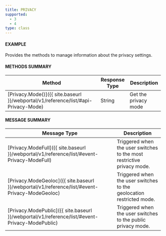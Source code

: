 ```yaml
---
title: PRIVACY
supported:
  - 3
  - 4
type: class
---
```


#### EXAMPLE

Provides the methods to manage information about the privacy settings.

#### METHODS SUMMARY

Method | Response Type | Description
-----|----|----
[Privacy.Mode()]({{ site.baseurl }}/webportal/v1/reference/list/#api-Privacy-Mode) | String | Get the privacy mode

#### MESSAGE SUMMARY

Message Type | Description
----|----
[Privacy.ModeFull]({{ site.baseurl }}/webportal/v1/reference/list/#event-Privacy-ModeFull) | Triggered when the user switches to the most restrictive privacy mode.
[Privacy.ModeGeoloc]({{ site.baseurl }}/webportal/v1/reference/list/#event-Privacy-ModeGeoloc) | Triggered when the user switches to the geolocation restricted mode.
[Privacy.ModePublic]({{ site.baseurl }}/webportal/v1/reference/list/#event-Privacy-ModePublic) | Triggered when the user switches to the public privacy mode.
